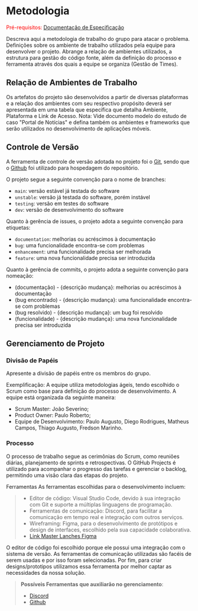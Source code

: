 
# Metodologia

<span style="color:red">Pré-requisitos: <a href="2-Especificação do Projeto.md"> Documentação de Especificação</a></span>

Descreva aqui a metodologia de trabalho do grupo para atacar o problema. Definições sobre os ambiente de trabalho utilizados pela  equipe para desenvolver o projeto. Abrange a relação de ambientes utilizados, a estrutura para gestão do código fonte, além da definição do processo e ferramenta através dos quais a equipe se organiza (Gestão de Times).

## Relação de Ambientes de Trabalho

Os artefatos do projeto são desenvolvidos a partir de diversas plataformas e a relação dos ambientes com seu respectivo propósito deverá ser apresentada em uma tabela que especifica que detalha Ambiente, Plataforma e Link de Acesso. 
Nota: Vide documento modelo do estudo de caso "Portal de Notícias" e defina também os ambientes e frameworks que serão utilizados no desenvolvimento de aplicações móveis.

## Controle de Versão

A ferramenta de controle de versão adotada no projeto foi o
[Git](https://git-scm.com/), sendo que o [Github](https://github.com)
foi utilizado para hospedagem do repositório.

O projeto segue a seguinte convenção para o nome de branches:

- `main`: versão estável já testada do software
- `unstable`: versão já testada do software, porém instável
- `testing`: versão em testes do software
- `dev`: versão de desenvolvimento do software

Quanto à gerência de issues, o projeto adota a seguinte convenção para
etiquetas:

- `documentation`: melhorias ou acréscimos à documentação
- `bug`: uma funcionalidade encontra-se com problemas
- `enhancement`: uma funcionalidade precisa ser melhorada
- `feature`: uma nova funcionalidade precisa ser introduzida

Quanto à gerência de commits, o projeto adota a seguinte convenção para
nomeação:

- (documentação) - {descrição mudança}: melhorias ou acréscimos à documentação
- (bug encontrado) - {descrição mudança}: uma funcionalidade encontra-se com problemas
- (bug resolvido) - {descrição mudança}: um bug foi resolvido
- (funcionalidade) - {descrição mudança}: uma nova funcionalidade precisa ser introduzida

## Gerenciamento de Projeto

### Divisão de Papéis

Apresente a divisão de papéis entre os membros do grupo.

Exemplificação: A equipe utiliza metodologias ágeis, tendo escolhido o Scrum como base para definição do processo de desenvolvimento. A equipe está organizada da seguinte maneira:
- Scrum Master: João Severino;
- Product Owner: Paulo Roberto;
- Equipe de Desenvolvimento: Paulo Augusto, Diego Rodrigues, Matheus Campos, Thiago Augusto, Fredson Marinho.

### Processo
O processo de trabalho segue as cerimônias do Scrum, como reuniões diárias, planejamento de sprints e retrospectivas. O GitHub Projects é utilizado para acompanhar o progresso das tarefas e gerenciar o backlog, permitindo uma visão clara das etapas do projeto.

Ferramentas
As ferramentas escolhidas para o desenvolvimento incluem:

> - Editor de código: Visual Studio Code, devido à sua integração com Git e suporte a múltiplas linguagens de programação.
> - Ferramentas de comunicação: Discord, para facilitar a comunicação em tempo real e integração com outros serviços.
> - Wireframing: Figma, para o desenvolvimento de protótipos e design de interfaces, escolhido pela sua capacidade colaborativa.   
> - [Link Master Lanches Figma](https://www.figma.com/design/XYdN16MI6skcOA8dcGuiMP/Master-Lanches-team-library?node-id=0-1&t=NtrYFMkBk343msor-1)

O editor de código foi escolhido porque ele possui uma integração com o sistema de versão. As ferramentas de comunicação utilizadas são facéis de serem usadas e por isso foram selecionadas. Por fim, para criar designs/prototipos utilizamos essa ferramenta por melhor captar as necessidades da nossa solução.

> **Possíveis Ferramentas que auxiliarão no gerenciamento**: 
> - [Discord](https://discord.com/)
> - [Github](https://github.com/)
